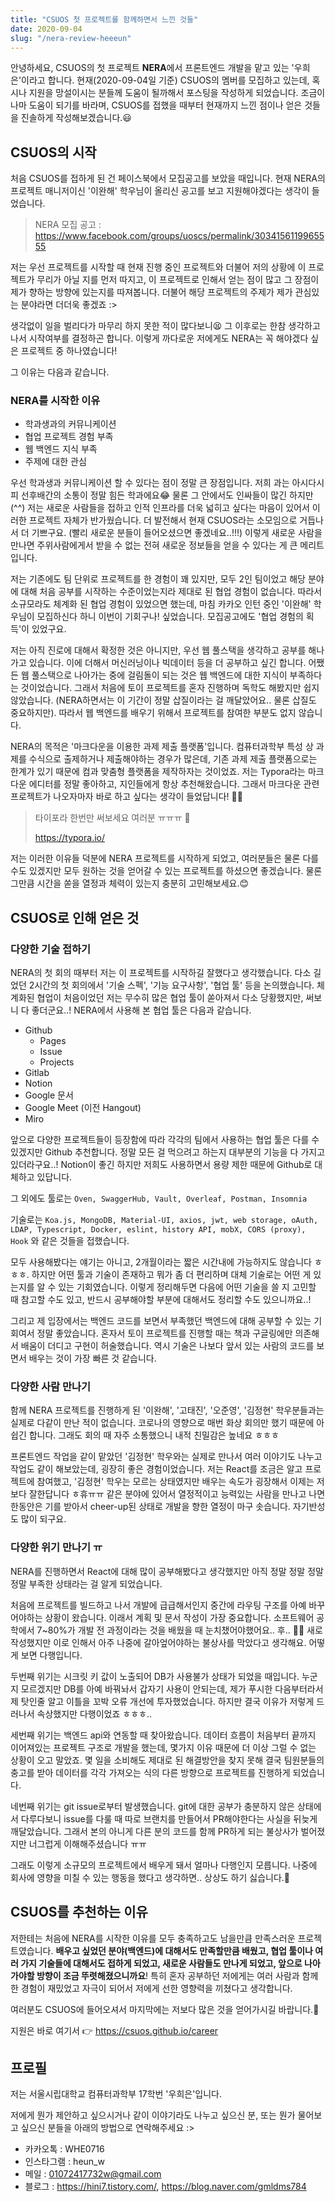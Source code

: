 ```yaml
---
title: "CSUOS 첫 프로젝트를 함께하면서 느낀 것들"
date: 2020-09-04
slug: "/nera-review-heeeun"
---
```


 안녕하세요, CSUOS의 첫 프로젝트 **NERA**에서 프론트엔드 개발을 맡고 있는 '우희은'이라고 합니다. 현재(2020-09-04일 기준) CSUOS의 멤버를 모집하고 있는데, 혹시나 지원을 망설이시는 분들께 도움이 될까해서 포스팅을 작성하게 되었습니다. 조금이나마 도움이 되기를 바라며, CSUOS를 접했을 때부터 현재까지 느낀 점이나 얻은 것들을 진솔하게 작성해보겠습니다.😃



## CSUOS의 시작

 처음 CSUOS를 접하게 된 건 페이스북에서 모집공고를 보았을 때입니다. 현재 NERA의 프로젝트 매니저이신 '이완해' 학우님이 올리신 공고를 보고 지원해야겠다는 생각이 들었습니다.

> NERA 모집 공고 : https://www.facebook.com/groups/uoscs/permalink/3034156119965555

 저는 우선 프로젝트를 시작할 때 현재 진행 중인 프로젝트와 더불어 저의 상황에 이 프로젝트가 무리가 아닐 지를 먼저 따지고, 이 프로젝트로 인해서 얻는 점이 많고 그 장점이 제가 향하는 방향에 있는지를 따져봅니다. 더불어 해당 프로젝트의 주제가 제가 관심있는 분야라면 더더욱 좋겠죠 :>

 생각없이 일을 벌리다가 마무리 하지 못한 적이 많다보니😫 그 이후로는 한참 생각하고 나서 시작여부를 결정하곤 합니다. 이렇게 까다로운 저에게도 NERA는 꼭 해야겠다 싶은 프로젝트 중 하나였습니다! 

 그 이유는 다음과 같습니다.



### NERA를 시작한 이유

* 학과생과의 커뮤니케이션
* 협업 프로젝트 경험 부족
* 웹 백엔드 지식 부족
* 주제에 대한 관심



 우선 학과생과 커뮤니케이션 할 수 있다는 점이 정말 큰 장점입니다. 저희 과는 아시다시피 선후배간의 소통이 정말 힘든 학과에요😂 물론 그 안에서도 인싸들이 많긴 하지만 (^^) 저는 새로운 사람들을 접하고 인적 인프라를 더욱 넓히고 싶다는 마음이 있어서 이러한 프로젝트 자체가 반가웠습니다. 더 발전해서 현재 CSUOS라는 소모임으로 거듭나서 더 기쁘구요. (빨리 새로운 분들이 들어오셨으면 좋겠네요..!!!) 이렇게 새로운 사람을 만나면 주위사람에게서 받을 수 없는 전혀 새로운 정보들을 얻을 수 있다는 게 큰 메리트입니다.

 저는 기존에도 팀 단위로 프로젝트를 한 경험이 꽤 있지만, 모두 2인 팀이었고 해당 분야에 대해 처음 공부를 시작하는 수준이었는지라 제대로 된 협업 경험이 없습니다. 따라서 소규모라도 체계화 된 협업 경험이 있었으면 했는데, 마침 카카오 인턴 중인 '이완해' 학우님이 모집하신다 하니 이번이 기회구나! 싶었습니다. 모집공고에도 '협업 경험의 획득'이 있었구요.

 저는 아직 진로에 대해서 확정한 것은 아니지만, 우선 웹 풀스택을 생각하고 공부를 해나가고 있습니다. 이에 더해서 머신러닝이나 빅데이터 등을 더 공부하고 싶긴 합니다. 어쨌든 웹 풀스택으로 나아가는 중에 걸림돌이 되는 것은 웹 백엔드에 대한 지식이 부족하다는 것이었습니다. 그래서 처음에 토이 프로젝트를 혼자 진행하며 독학도 해봤지만 쉽지 않았습니다. (NERA하면서는 이 기간이 정말 삽질이라는 걸 깨달았어요.. 물론 삽질도 중요하지만). 따라서 웹 백엔드를 배우기 위해서 프로젝트를 참여한 부분도 없지 않습니다.

 NERA의 목적은 '마크다운을 이용한 과제 제출 플랫폼'입니다. 컴퓨터과학부 특성 상 과제를 수식으로 출제하거나 제출해야하는 경우가 많은데, 기존 과제 제출 플랫폼으로는 한계가 있기 때문에 컴과 맞춤형 플랫폼을 제작하자는 것이었죠. 저는 Typora라는 마크다운 에디터를 정말 좋아하고, 지인들에게 항상 추천해왔습니다. 그래서 마크다운 관련 프로젝트가 나오자마자 바로 하고 싶다는 생각이 들었답니다! 🙋‍♀️

> 타이포라 한번만 써보세요 여러분 ㅠㅠㅠ 🥺
>
> https://typora.io/



 저는 이러한 이유들 덕분에 NERA 프로젝트를 시작하게 되었고, 여러분들은 물론 다를 수도 있겠지만 모두 원하는 것을 얻어갈 수 있는 프로젝트를 하셨으면 좋겠습니다. 물론 그만큼 시간을 쏟을 열정과 체력이 있는지 충분히 고민해보세요.😊



## CSUOS로 인해 얻은 것

### 다양한 기술 접하기

 NERA의 첫 회의 때부터 저는 이 프로젝트를 시작하길 잘했다고 생각했습니다. 다소 길었던 2시간의 첫 회의에서 '기술 스펙', '기능 요구사항', '협업 툴' 등을 논의했습니다. 체계화된 협업이 처음이었던 저는 무수히 많은 협업 툴이 쏟아져서 다소 당황했지만, 써보니 다 좋더군요..! NERA에서 사용해 본 협업 툴은 다음과 같습니다.

* Github
  * Pages
  * Issue
  * Projects
* Gitlab
* Notion
* Google 문서
* Google Meet (이전 Hangout)
* Miro

 앞으로 다양한 프로젝트들이 등장함에 따라 각각의 팀에서 사용하는 협업 툴은 다를 수 있겠지만 Github 추천합니다. 정말 모든 걸 먹으려고 하는지 대부분의 기능을 다 가지고 있더라구요..! Notion이 좋긴 하지만 저희도 사용하면서 용량 제한 때문에 Github로 대체하고 있답니다. 



 그 외에도 툴로는 `Oven, SwaggerHub, Vault, Overleaf, Postman, Insomnia`

기술로는 `Koa.js, MongoDB, Material-UI, axios, jwt, web storage, oAuth, LDAP, Typescript, Docker, eslint, history API, mobX, CORS (proxy), Hook` 와 같은 것들을 접했습니다. 



 모두 사용해봤다는 얘기는 아니고, 2개월이라는 짧은 시간내에 가능하지도 않습니다 ㅎㅎㅎ. 하지만 어떤 툴과 기술이 존재하고 뭐가 좀 더 편리하며 대체 기술로는 어떤 게 있는지를 알 수 있는 기회였습니다. 이렇게 정리해두면 다음에 어떤 기술을 쓸 지 고민할 때 참고할 수도 있고, 반드시 공부해야할 부분에 대해서도 정리할 수도 있으니까요..!

 그리고 제 입장에서는 백엔드 코드를 보면서 부족했던 백엔드에 대해 공부할 수 있는 기회여서 정말 좋았습니다. 혼자서 토이 프로젝트를 진행할 때는 책과 구글링에만 의존해서 배움이 더디고 구현이 허술했습니다. 역시 기술은 나보다 앞서 있는 사람의 코드를 보면서 배우는 것이 가장 빠른 것 같습니다. 

 

### 다양한 사람 만나기

 함께 NERA 프로젝트를 진행하게 된 '이완해', '고태진', '오준영', '김정현' 학우분들과는 실제로 다같이 만난 적이 없습니다. 코로나의 영향으로 매번 화상 회의만 했기 때문에 아쉽긴 합니다. 그래도 회의 때 자주 소통했으니 내적 친밀감은 높네요 ㅎㅎㅎ

 프론트엔드 작업을 같이 맡았던 '김정현' 학우와는 실제로 만나서 여러 이야기도 나누고 작업도 같이 해보았는데, 굉장히 좋은 경험이었습니다. 저는 React를 조금은 알고 프로젝트에 참여했고, '김정현' 학우는 모르는 상태였지만 배우는 속도가 굉장해서 이제는 저보다 잘한답니다 ㅎ휴ㅠㅠ 같은 분야에 있어서 열정적이고 능력있는 사람을 만나고 나면 한동안은 기를 받아서 cheer-up된 상태로 개발을 향한 열정이 마구 솟습니다. 자기반성도 많이 되구요. 



### 다양한 위기 만나기 ㅠ

 NERA를 진행하면서 React에 대해 많이 공부해봤다고 생각했지만 아직 정말 정말 정말 정말 부족한 상태라는 걸 알게 되었습니다.

 처음에 프로젝트를 빌드하고 나서 개발에 급급해서인지 중간에 라우팅 구조를 아예 바꾸어야하는 상황이 왔습니다. 이래서 계획 및 문서 작성이 가장 중요합니다. 소프트웨어 공학에서 7~80%가 개발 전 과정이라는 것을 배웠을 때 눈치챘어야했어요.. 후.. 🤦‍♀️ 새로 작성했지만 이로 인해서 아주 나중에 갈아엎어야하는 불상사를 막았다고 생각해요. 어떻게 보면 다행입니다.

 두번째 위기는 시크릿 키 값이 노출되어 DB가 사용불가 상태가 되었을 때입니다. 누군지 모르겠지만 DB를 아예 바꿔놔서 갑자기 사용이 안되는데, 제가 푸시한 다음부터라서 제 탓인줄 알고 이틀을 꼬박 오류 개선에 투자했었습니다. 하지만 결국 이유가 저렇게 드러나서 속상했지만 다행이었죠 ㅎㅎㅎ..

 세번째 위기는 백엔드 api와 연동할 때 찾아왔습니다. 데이터 흐름이 처음부터 끝까지 이어져있는 프로젝트 구조로 개발을 했는데, 몇가지 이유 때문에 더 이상 그럴 수 없는 상황이 오고 말았죠. 몇 일을 소비해도 제대로 된 해결방안을 찾지 못해 결국 팀원분들의 충고를 받아 데이터를 각각 가져오는 식의 다른 방향으로 프로젝트를 진행하게 되었습니다.

 네번째 위기는 git issue로부터 발생했습니다. git에 대한 공부가 충분하지 않은 상태에서 다루다보니 issue를 다룰 때 따로 브랜치를 만들어서 PR해야한다는 사실을 뒤늦게 깨달았습니다. 그래서 본의 아니게 다른 분의 코드를 함께 PR하게 되는 불상사가 벌어졌지만 너그럽게 이해해주셨습니다 ㅠㅠ 

 그래도 이렇게 소규모의 프로젝트에서 배우게 돼서 얼마나 다행인지 모릅니다. 나중에 회사에 영향을 미칠 수 있는 행동을 했다고 생각하면.. 상상도 하기 싫습니다.🤮

 

## CSUOS를 추천하는 이유

 저한테는 처음에 NERA를 시작한 이유를 모두 충족하고도 남을만큼 만족스러운 프로젝트였습니다. **배우고 싶었던 분야(백엔드)에 대해서도 만족할만큼 배웠고, 협업 툴이나 여러 가지 기술들에 대해서도 접하게 되었고, 새로운 사람들도 만나게 되었고, 앞으로 나아가야할 방향이 조금 뚜렷해졌으니까요**! 특히 혼자 공부하던 저에게는 여러 사람과 함께 한 경험이 재밌었고 자극이 되어서 저에게 선한 영향력을 끼쳤다고 생각합니다. 

 여러분도 CSUOS에 들어오셔서 마지막에는 저보다 많은 것을 얻어가시길 바랍니다.🙏

 지원은 바로 여기서 👉 https://csuos.github.io/career



## 프로필

 저는 서울시립대학교 컴퓨터과학부 17학번 '우희은'입니다. 

저에게 뭔가 제안하고 싶으시거나 같이 이야기라도 나누고 싶으신 분, 또는 뭔가 물어보고 싶으신 분들을 아래의 방법으로 연락해주세요 :>

* 카카오톡 : WHE0716
* 인스타그램 : heun_w
* 메일 : 01072417732w@gmail.com
* 블로그 : https://hini7.tistory.com/, https://blog.naver.com/gmldms784